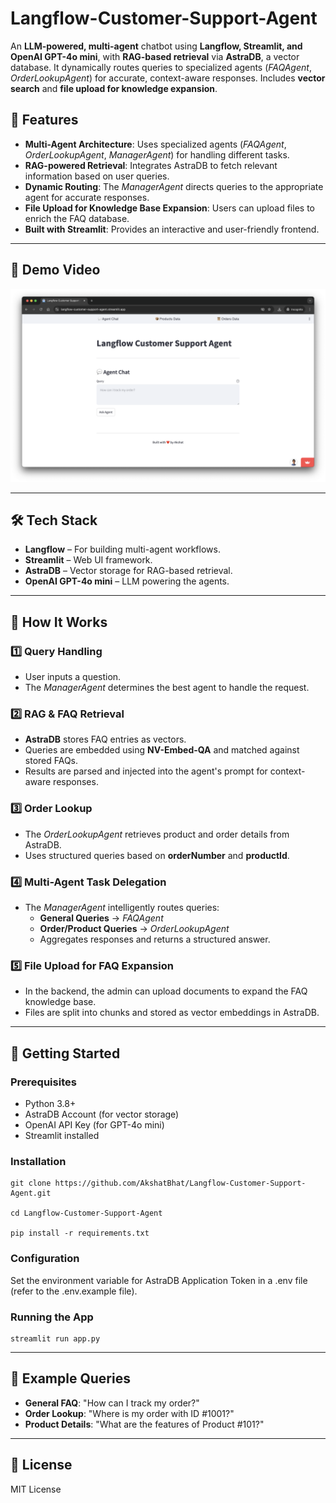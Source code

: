 # Langflow-Customer-Support-Agent
An **LLM-powered, multi-agent** chatbot using **Langflow, Streamlit, and OpenAI GPT-4o mini**, with **RAG-based retrieval** via **AstraDB**, a vector database. It dynamically routes queries to specialized agents (*FAQAgent*, *OrderLookupAgent*) for accurate, context-aware responses. Includes **vector search** and **file upload for knowledge expansion**.


## 🌟 Features
- **Multi-Agent Architecture**: Uses specialized agents (*FAQAgent*, *OrderLookupAgent*, *ManagerAgent*) for handling different tasks.
- **RAG-powered Retrieval**: Integrates AstraDB to fetch relevant information based on user queries.
- **Dynamic Routing**: The *ManagerAgent* directs queries to the appropriate agent for accurate responses.
- **File Upload for Knowledge Base Expansion**: Users can upload files to enrich the FAQ database.
- **Built with Streamlit**: Provides an interactive and user-friendly frontend.

---

## 🎥 Demo Video
[![Watch the video](https://raw.githubusercontent.com/AkshatBhat/Langflow-Customer-Support-Agent/main/demo_thumbnail.png)](https://raw.githubusercontent.com/AkshatBhat/Langflow-Customer-Support-Agent/main/demo_video.mp4)

---

## 🛠 Tech Stack
- **Langflow** – For building multi-agent workflows.
- **Streamlit** – Web UI framework.
- **AstraDB** – Vector storage for RAG-based retrieval.
- **OpenAI GPT-4o mini** – LLM powering the agents.

---

## 📌 How It Works

### 1️⃣ Query Handling
- User inputs a question.
- The *ManagerAgent* determines the best agent to handle the request.
  
### 2️⃣ RAG & FAQ Retrieval
- **AstraDB** stores FAQ entries as vectors.
- Queries are embedded using **NV-Embed-QA** and matched against stored FAQs.
- Results are parsed and injected into the agent's prompt for context-aware responses.

### 3️⃣ Order Lookup
- The *OrderLookupAgent* retrieves product and order details from AstraDB.
- Uses structured queries based on **orderNumber** and **productId**.

### 4️⃣ Multi-Agent Task Delegation
- The *ManagerAgent* intelligently routes queries:
  - **General Queries** → *FAQAgent*
  - **Order/Product Queries** → *OrderLookupAgent*
  - Aggregates responses and returns a structured answer.

### 5️⃣ File Upload for FAQ Expansion
- In the backend, the admin can upload documents to expand the FAQ knowledge base.
- Files are split into chunks and stored as vector embeddings in AstraDB.

---

## 🚀 Getting Started

### Prerequisites
- Python 3.8+
- AstraDB Account (for vector storage)
- OpenAI API Key (for GPT-4o mini)
- Streamlit installed

### Installation
```shell
git clone https://github.com/AkshatBhat/Langflow-Customer-Support-Agent.git

cd Langflow-Customer-Support-Agent

pip install -r requirements.txt
```

### Configuration
Set the environment variable for AstraDB Application Token in a .env file (refer to the .env.example file).

### Running the App
```shell
streamlit run app.py
```

---

## 📝 Example Queries
- **General FAQ**: "How can I track my order?"
- **Order Lookup**: "Where is my order with ID #1001?"
- **Product Details**: "What are the features of Product #101?"

---

## 📜 License
MIT License

